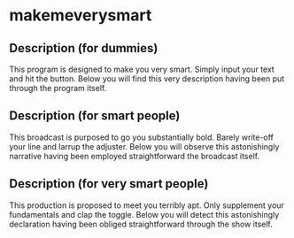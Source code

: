 # makemeverysmart

## Description (for dummies)
This program is designed to make you very smart. Simply input your text and hit the button.
Below you will find this very description having been put through the program itself.

## Description (for smart people)
This broadcast is purposed to go you substantially bold. Barely write-off your line and larrup
the adjuster. Below you will observe this astonishingly narrative having been employed 
straightforward the broadcast itself.

## Description (for very smart people)
This production is proposed to meet you terribly apt.  Only supplement your fundamentals and 
clap the toggle. Below you will detect this astonishingly declaration having been obliged 
straightforward through the show itself.
